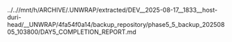 ../..//mnt/h/ARCHIVE/.UNWRAP/extracted/DEV__2025-08-17__1833__host-duri-head/__UNWRAP/4fa54f0a14/backup_repository/phase5_5_backup_20250805_103800/DAY5_COMPLETION_REPORT.md